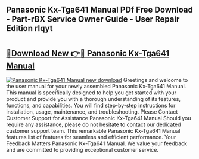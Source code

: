 ## Panasonic Kx-Tga641 Manual PDf Free Download - Part-rBX Service Owner Guide - User Repair Edition rIqyt

# <h2><a href="http://cf19381.oget.top/?id=Panasonic+Kx-Tga641+Manual">🔗Download New 👉🔴 Panasonic Kx-Tga641 Manual</a></h2>

[![Panasonic Kx-Tga641 Manual new download](https://i.imgur.com/5g1atiW.png)](http://cf19381.oget.top/?id=Panasonic+Kx-Tga641+Manual)
Greetings and welcome to the user manual for your newly assembled Panasonic Kx-Tga641 Manual. This manual is specifically designed to help you get started with your product and provide you with a thorough understanding of its features, functions, and capabilities. You will find step-by-step instructions for installation, usage, maintenance, and troubleshooting. Please Contact Customer Support for Assistance Panasonic Kx-Tga641 Manual Should you require any assistance, please do not hesitate to contact our dedicated customer support team. This remarkable Panasonic Kx-Tga641 Manual features list of features for seamless and efficient performance. Your Feedback Matters Panasonic Kx-Tga641 Manual. We value your feedback and are committed to providing exceptional customer service.
